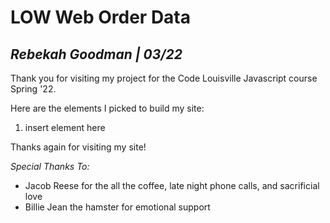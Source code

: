 # LOW Web Order Data
## *Rebekah Goodman | 03/22*


Thank you for visiting my project for the Code Louisville Javascript course Spring '22.

Here are the elements I picked to build my site:

1. insert element here

Thanks again for visiting my site!

*Special Thanks To:*

- Jacob Reese for the all the coffee, late night phone calls, and sacrificial love
- Billie Jean the hamster for emotional support
